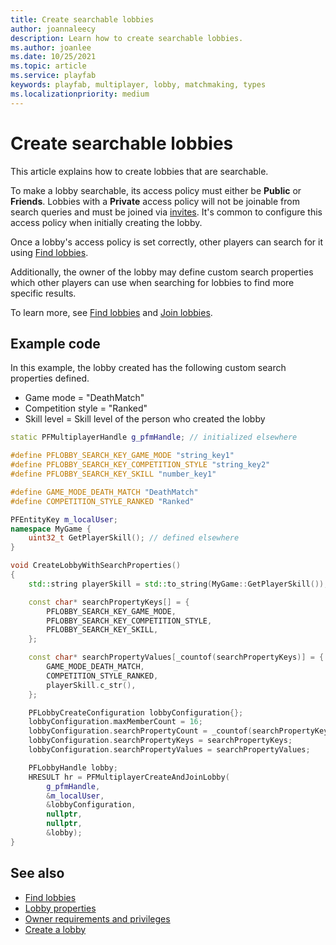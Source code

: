```yaml
---
title: Create searchable lobbies
author: joannaleecy
description: Learn how to create searchable lobbies.
ms.author: joanlee
ms.date: 10/25/2021
ms.topic: article
ms.service: playfab
keywords: playfab, multiplayer, lobby, matchmaking, types
ms.localizationpriority: medium
---
```


# Create searchable lobbies

This article explains how to create lobbies that are searchable. 

To make a lobby searchable, its access policy must either be __Public__ or __Friends__. Lobbies with a __Private__ access policy will not be joinable from search queries and must be joined via [invites](lobby-invites.md). It's common to configure this access policy when initially creating the lobby.

Once a lobby's access policy is set correctly, other players can search for it using [Find lobbies](find-lobbies.md).

Additionally, the owner of the lobby may define custom search properties which other players can use when searching for lobbies to find more specific results.

To learn more, see [Find lobbies](find-lobbies.md) and [Join lobbies](join-lobbies.md).

## Example code

In this example, the lobby created has the following custom search properties defined.

* Game mode = "DeathMatch"
* Competition style = "Ranked"
* Skill level = Skill level of the person who created the lobby

```cpp
static PFMultiplayerHandle g_pfmHandle; // initialized elsewhere

#define PFLOBBY_SEARCH_KEY_GAME_MODE "string_key1"
#define PFLOBBY_SEARCH_KEY_COMPETITION_STYLE "string_key2"
#define PFLOBBY_SEARCH_KEY_SKILL "number_key1"

#define GAME_MODE_DEATH_MATCH "DeathMatch"
#define COMPETITION_STYLE_RANKED "Ranked"

PFEntityKey m_localUser;
namespace MyGame {
    uint32_t GetPlayerSkill(); // defined elsewhere
}

void CreateLobbyWithSearchProperties()
{
    std::string playerSkill = std::to_string(MyGame::GetPlayerSkill());

    const char* searchPropertyKeys[] = {
        PFLOBBY_SEARCH_KEY_GAME_MODE,
        PFLOBBY_SEARCH_KEY_COMPETITION_STYLE,
        PFLOBBY_SEARCH_KEY_SKILL,
    };

    const char* searchPropertyValues[_countof(searchPropertyKeys)] = {
        GAME_MODE_DEATH_MATCH,
        COMPETITION_STYLE_RANKED,
        playerSkill.c_str(),
    };

    PFLobbyCreateConfiguration lobbyConfiguration{};
    lobbyConfiguration.maxMemberCount = 16;
    lobbyConfiguration.searchPropertyCount = _countof(searchPropertyKeys);
    lobbyConfiguration.searchPropertyKeys = searchPropertyKeys;
    lobbyConfiguration.searchPropertyValues = searchPropertyValues;

    PFLobbyHandle lobby;
    HRESULT hr = PFMultiplayerCreateAndJoinLobby(
        g_pfmHandle,
        &m_localUser,
        &lobbyConfiguration,
        nullptr,
        nullptr,
        &lobby);
}
```

## See also

* [Find lobbies](find-lobbies.md)
* [Lobby properties](lobby-properties.md)
* [Owner requirements and privileges](owner-requirements-and-privileges.md)
* [Create a lobby](create-a-lobby.md)